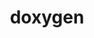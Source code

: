 ---
title: "doxygen"
layout: cache
categories: [package, v0.18]
meta: {"versions": ["1.8.20"], "compilers": ["gcc@=7.3.1"], "oss": ["amzn2"], "platforms": ["linux"], "targets": ["aarch64", "graviton2", "x86_64_v3", "x86_64_v4"], "stacks": ["aws-ahug", "aws-ahug-aarch64"], "num_specs": 8, "num_specs_by_stack": {"aws-ahug-aarch64": 4, "aws-ahug": 4}}
spec_details: [{"hash": "erdaw4l4fhdz35azlzldgkowbbkd6rlv", "compiler": "gcc@=7.3.1", "versions": ["1.8.20"], "os": "amzn2", "platform": "linux", "target": "graviton2", "variants": ["build_type=RelWithDebInfo", "~graphviz", "~ipo", "~mscgen", "patches=3355c80"], "stacks": ["aws-ahug-aarch64"], "size": "-", "tarball": "https://binaries.spack.io/releases/v0.18/build_cache/linux-amzn2-graviton2/gcc-7.3.1/doxygen-1.8.20/linux-amzn2-graviton2-gcc-7.3.1-doxygen-1.8.20-erdaw4l4fhdz35azlzldgkowbbkd6rlv.spack"}, {"hash": "oyzvsrejw3sc25nn7mkuna7sk2vgdsbx", "compiler": "gcc@=7.3.1", "versions": ["1.8.20"], "os": "amzn2", "platform": "linux", "target": "x86_64_v3", "variants": ["build_type=RelWithDebInfo", "~graphviz", "~ipo", "~mscgen", "patches=3355c80"], "stacks": ["aws-ahug"], "size": "-", "tarball": "https://binaries.spack.io/releases/v0.18/build_cache/linux-amzn2-x86_64_v3/gcc-7.3.1/doxygen-1.8.20/linux-amzn2-x86_64_v3-gcc-7.3.1-doxygen-1.8.20-oyzvsrejw3sc25nn7mkuna7sk2vgdsbx.spack"}, {"hash": "lyawnfbopvqbjswcqm4ni2ilhrd3a4wk", "compiler": "gcc@=7.3.1", "versions": ["1.8.20"], "os": "amzn2", "platform": "linux", "target": "x86_64_v4", "variants": ["build_type=RelWithDebInfo", "~graphviz", "~ipo", "~mscgen", "patches=3355c80"], "stacks": ["aws-ahug"], "size": "-", "tarball": "https://binaries.spack.io/releases/v0.18/build_cache/linux-amzn2-x86_64_v4/gcc-7.3.1/doxygen-1.8.20/linux-amzn2-x86_64_v4-gcc-7.3.1-doxygen-1.8.20-lyawnfbopvqbjswcqm4ni2ilhrd3a4wk.spack"}, {"hash": "uqfnt3qxxo3ctwywbpmm26uqs4rfzpfk", "compiler": "gcc@=7.3.1", "versions": ["1.8.20"], "os": "amzn2", "platform": "linux", "target": "graviton2", "variants": ["build_type=RelWithDebInfo", "~graphviz", "~ipo", "~mscgen", "patches=3355c80"], "stacks": ["aws-ahug-aarch64"], "size": "-", "tarball": "https://binaries.spack.io/releases/v0.18/build_cache/linux-amzn2-graviton2/gcc-7.3.1/doxygen-1.8.20/linux-amzn2-graviton2-gcc-7.3.1-doxygen-1.8.20-uqfnt3qxxo3ctwywbpmm26uqs4rfzpfk.spack"}, {"hash": "hibcvxochok7mdo4qbtkdlpx74usfiyo", "compiler": "gcc@=7.3.1", "versions": ["1.8.20"], "os": "amzn2", "platform": "linux", "target": "aarch64", "variants": ["build_type=RelWithDebInfo", "~graphviz", "~ipo", "~mscgen", "patches=3355c80"], "stacks": ["aws-ahug-aarch64"], "size": "-", "tarball": "https://binaries.spack.io/releases/v0.18/build_cache/linux-amzn2-aarch64/gcc-7.3.1/doxygen-1.8.20/linux-amzn2-aarch64-gcc-7.3.1-doxygen-1.8.20-hibcvxochok7mdo4qbtkdlpx74usfiyo.spack"}, {"hash": "chje7asgkmoqabjxddblgs2vfyq4ymz2", "compiler": "gcc@=7.3.1", "versions": ["1.8.20"], "os": "amzn2", "platform": "linux", "target": "x86_64_v3", "variants": ["build_type=RelWithDebInfo", "~graphviz", "~ipo", "~mscgen", "patches=3355c80"], "stacks": ["aws-ahug"], "size": "-", "tarball": "https://binaries.spack.io/releases/v0.18/build_cache/linux-amzn2-x86_64_v3/gcc-7.3.1/doxygen-1.8.20/linux-amzn2-x86_64_v3-gcc-7.3.1-doxygen-1.8.20-chje7asgkmoqabjxddblgs2vfyq4ymz2.spack"}, {"hash": "25hgfb5vtnooibqc2aptpprsvujfvbuk", "compiler": "gcc@=7.3.1", "versions": ["1.8.20"], "os": "amzn2", "platform": "linux", "target": "x86_64_v4", "variants": ["build_type=RelWithDebInfo", "~graphviz", "~ipo", "~mscgen", "patches=3355c80"], "stacks": ["aws-ahug"], "size": "-", "tarball": "https://binaries.spack.io/releases/v0.18/build_cache/linux-amzn2-x86_64_v4/gcc-7.3.1/doxygen-1.8.20/linux-amzn2-x86_64_v4-gcc-7.3.1-doxygen-1.8.20-25hgfb5vtnooibqc2aptpprsvujfvbuk.spack"}, {"hash": "sgt4z7vvvpi6sn62xqezfdofemqjlktu", "compiler": "gcc@=7.3.1", "versions": ["1.8.20"], "os": "amzn2", "platform": "linux", "target": "aarch64", "variants": ["build_type=RelWithDebInfo", "~graphviz", "~ipo", "~mscgen", "patches=3355c80"], "stacks": ["aws-ahug-aarch64"], "size": "-", "tarball": "https://binaries.spack.io/releases/v0.18/build_cache/linux-amzn2-aarch64/gcc-7.3.1/doxygen-1.8.20/linux-amzn2-aarch64-gcc-7.3.1-doxygen-1.8.20-sgt4z7vvvpi6sn62xqezfdofemqjlktu.spack"}]
---